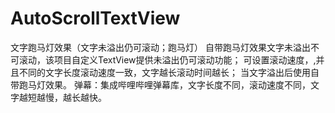 # AutoScrollTextView
文字跑马灯效果（文字未溢出仍可滚动；跑马灯）
自带跑马灯效果文字未溢出不可滚动，该项目自定义TextView提供未溢出仍可滚动功能；
可设置滚动速度，,并且不同的文字长度滚动速度一致，文字越长滚动时间越长；
当文字溢出后使用自带跑马灯效果。
弹幕：集成哔哩哔哩弹幕库，文字长度不同，滚动速度不同，文字越短越慢，越长越快。
